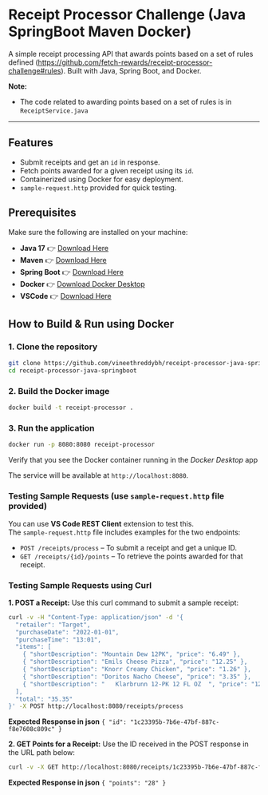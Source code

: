 # Receipt Processor Challenge (Java SpringBoot Maven Docker)

A simple receipt processing API that awards points based on a set of rules defined (https://github.com/fetch-rewards/receipt-processor-challenge#rules). Built with Java, Spring Boot, and Docker.

**Note:**
- The code related to awarding points based on a set of rules is in `ReceiptService.java`

---

## Features

- Submit receipts and get an `id` in response.
- Fetch points awarded for a given receipt using its `id`.
- Containerized using Docker for easy deployment.
- `sample-request.http` provided for quick testing.

## Prerequisites

Make sure the following are installed on your machine:

- **Java 17** 👉 [Download Here](https://www.oracle.com/java/technologies/javase/jdk17-archive-downloads.html)  
- **Maven** 👉 [Download Here](https://maven.apache.org/download.cgi)  
- **Spring Boot** 👉 [Download Here](https://start.spring.io)  
- **Docker** 👉 [Download Docker Desktop](https://www.docker.com/products/docker-desktop/)
- **VSCode** 👉 [Download Here](https://code.visualstudio.com/download)

## How to Build & Run using Docker

### 1. Clone the repository

```bash
git clone https://github.com/vineethreddybh/receipt-processor-java-springboot.git
cd receipt-processor-java-springboot
```

### 2. Build the Docker image

```bash
docker build -t receipt-processor .
```

### 3. Run the application

```bash
docker run -p 8080:8080 receipt-processor
```
Verify that you see the Docker container running in the _Docker Desktop_ app

The service will be available at `http://localhost:8080`.


### Testing Sample Requests (use `sample-request.http` file provided)

You can use **VS Code REST Client** extension to test this.  
The `sample-request.http` file includes examples for the two endpoints:

- `POST /receipts/process` – To submit a receipt and get a unique ID.
- `GET /receipts/{id}/points` – To retrieve the points awarded for that receipt.

### Testing Sample Requests using Curl

**1. POST a Receipt:**
Use this curl command to submit a sample receipt:
```bash
curl -v -H "Content-Type: application/json" -d '{
  "retailer": "Target",
  "purchaseDate": "2022-01-01",
  "purchaseTime": "13:01",
  "items": [
    { "shortDescription": "Mountain Dew 12PK", "price": "6.49" },
    { "shortDescription": "Emils Cheese Pizza", "price": "12.25" },
    { "shortDescription": "Knorr Creamy Chicken", "price": "1.26" },
    { "shortDescription": "Doritos Nacho Cheese", "price": "3.35" },
    { "shortDescription": "   Klarbrunn 12-PK 12 FL OZ  ", "price": "12.00" }
  ],
  "total": "35.35"
}' -X POST http://localhost:8080/receipts/process
```
**Expected Response in json**
```{ "id": "1c23395b-7b6e-47bf-887c-f8e7608c809c" }```

**2. GET Points for a Receipt:**
Use the ID received in the POST response in the URL path below:
```bash
curl -v -X GET http://localhost:8080/receipts/1c23395b-7b6e-47bf-887c-f8e7608c809c/points
```
**Expected Response in json**
```{ "points": "28" }```
